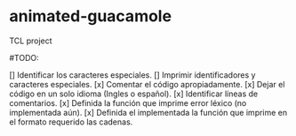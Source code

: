 # animated-guacamole
TCL project

#TODO:



[] Identificar los caracteres especiales.
[] Imprimir identificadores y caracteres especiales.
[x] Comentar el código apropiadamente.
[x] Dejar el código en un solo idioma (Ingles o español).
[x] Identificar líneas de comentarios.
[x] Definida la función que imprime error léxico (no implementada aún).
[x] Definida el implementada la función que imprime en el formato requerido las cadenas.
